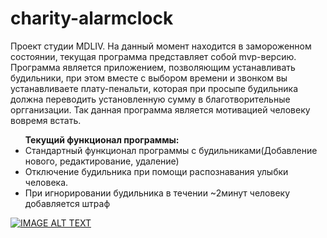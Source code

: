 # charity-alarmclock
Проект студии MDLIV.
На данный момент находится в замороженном состоянии, текущая программа представляет собой mvp-версию.
Программа является приложением, позволяющим устанавливать будильники, при этом вместе с выбором времени и звонком вы устанавливаете плату-пенальти, которая при просыпе будильника  должна переводить установленную сумму в благотворительные оргганизации.
Так данная программа является мотивацией человеку вовремя встать.
<ul><strong>Текущий функционал программы:</strong>
  <li>Стандартный функционал программы с будильниками(Добавление нового, редактирование, удаление)</li>
  <li>Отключение будильника при помощи распознавания улыбки человека.</li>
  <li>При игнорировании будильника в течении ~2минут человеку добавляется штраф</li>
</ul>

[![IMAGE ALT TEXT](https://img.youtube.com/vi/ctO2kvUW18c/0.jpg)](https://www.youtube.com/watch?v=ctO2kvUW18c "Примерный футаж работы, отснятый Павлухиным Михаилом")

